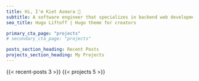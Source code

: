 ```yaml
---
title: Hi, I'm Kiet Asmara 👋
subtitle: A software engineer that specializes in backend web development. I run a blog where I keep track of what I learned.
seo_title: Hugo Liftoff | Hugo theme for creators

primary_cta_page: "projects"
# secondary_cta_page: "projects"

posts_section_heading: Recent Posts
projects_section_heading: My Projects
---
```


{{< recent-posts 3 >}}
{{< projects 5 >}}
